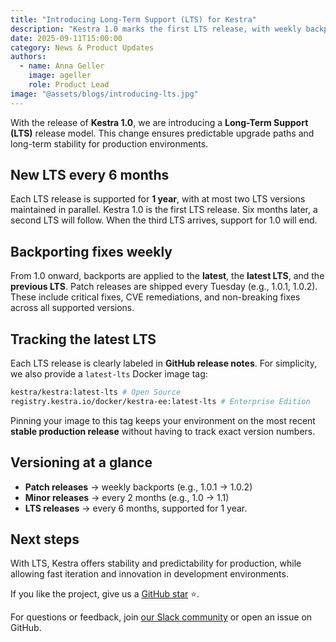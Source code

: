 ```yaml
---
title: "Introducing Long-Term Support (LTS) for Kestra"
description: "Kestra 1.0 marks the first LTS release, with weekly backports and one year of guaranteed maintenance for each LTS version."
date: 2025-09-11T15:00:00
category: News & Product Updates
authors:
  - name: Anna Geller
    image: ageller
    role: Product Lead
image: "@assets/blogs/introducing-lts.jpg"
---
```


With the release of **Kestra 1.0**, we are introducing a **Long-Term Support (LTS)** release model. This change ensures predictable upgrade paths and long-term stability for production environments.

## New LTS every 6 months

Each LTS release is supported for **1 year**, with at most two LTS versions maintained in parallel. Kestra 1.0 is the first LTS release. Six months later, a second LTS will follow. When the third LTS arrives, support for 1.0 will end.

## Backporting fixes weekly

From 1.0 onward, backports are applied to the **latest**, the **latest LTS**, and the **previous LTS**. Patch releases are shipped every Tuesday (e.g., 1.0.1, 1.0.2). These include critical fixes, CVE remediations, and non-breaking fixes across all supported versions.

## Tracking the latest LTS

Each LTS release is clearly labeled in **GitHub release notes**. For simplicity, we also provide a `latest-lts` Docker image tag:

```bash
kestra/kestra:latest-lts # Open Source
registry.kestra.io/docker/kestra-ee:latest-lts # Enterprise Edition
```

Pinning your image to this tag keeps your environment on the most recent **stable production release** without having to track exact version numbers.

## Versioning at a glance

- **Patch releases** → weekly backports (e.g., 1.0.1 → 1.0.2)
- **Minor releases** → every 2 months (e.g., 1.0 → 1.1)
- **LTS releases** → every 6 months, supported for 1 year.

## Next steps

With LTS, Kestra offers stability and predictability for production, while allowing fast iteration and innovation in development environments.

If you like the project, give us a [GitHub star](https://github.com/kestra-io/kestra) ⭐️.

For questions or feedback, join [our Slack community](http://kestra.io/slack) or open an issue on GitHub.
